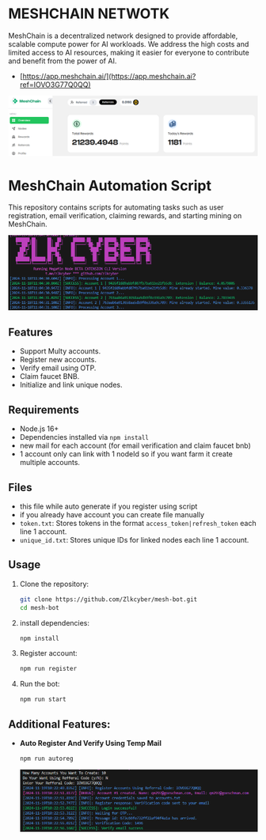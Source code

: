 # MESHCHAIN NETWOTK 
MeshChain is a decentralized network designed to provide affordable, scalable compute power for AI workloads. We address the high costs and limited access to AI resources, making it easier for everyone to contribute and benefit from the power of AI.
- [https://app.meshchain.ai/](https://app.meshchain.ai?ref=IOVO3G77Q0QQ)

![mesh](image.png)

# MeshChain Automation Script

This repository contains scripts for automating tasks such as user registration, email verification, claiming rewards, and starting mining on MeshChain.

![banner](image-1.png)
## Features
- Support Multy accounts.
- Register new accounts.
- Verify email using OTP.
- Claim faucet BNB.
- Initialize and link unique nodes.

## Requirements
- Node.js 16+ 
- Dependencies installed via `npm install`
- new mail for each account (for email verification and claim faucet bnb)
- 1 account only can link with 1 nodeId so if you want farm it create multiple accounts.

## Files
- this file while auto generate if you register using script
- if you already have account you can create file manually
- `token.txt`: Stores tokens in the format `access_token|refresh_token` each line 1 account.
- `unique_id.txt`: Stores unique IDs for linked nodes each line 1 account.

## Usage
1. Clone the repository:
    ```bash
    git clone https://github.com/Zlkcyber/mesh-bot.git
    cd mesh-bot
    ```
2. install dependencies:
    ```bash
    npm install
    ```
3. Register account:
    ```bash
    npm run register
    ```
4. Run the bot:
    ```bash
    npm run start
    ```

## Additional Features:
- **Auto Register And Verify Using Temp Mail**

    ```bash
    npm run autoreg
    ```
    ![auto register](image-2.png)